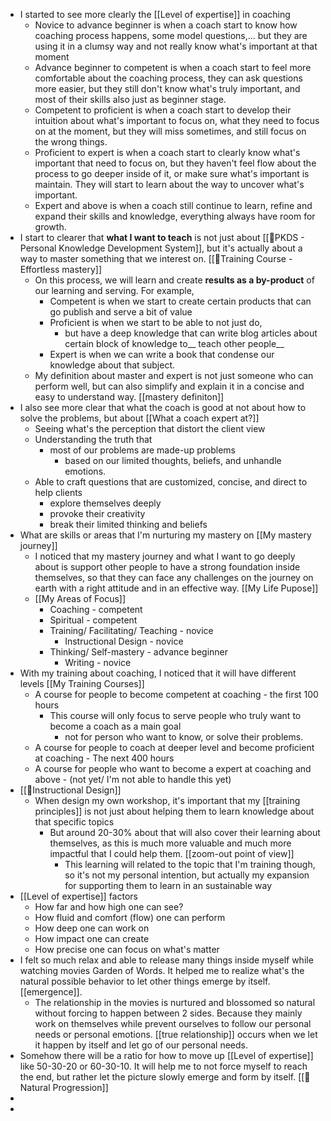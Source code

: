 - I started to see more clearly the [[Level of expertise]] in coaching
    - Novice to advance beginner is when a coach start to know how coaching process happens, some model questions,... but they are using it in a clumsy way and not really know what's important at that moment
    - Advance beginner to competent is when a coach start to feel more comfortable about the coaching process, they can ask questions more easier, but they still don't know what's truly important, and most of their skills also just as beginner stage.
    - Competent to proficient is when a coach start to develop their intuition about what's important to focus on, what they need to focus on at the moment, but they will miss sometimes, and still focus on the wrong things.
    - Proficient to expert is when a coach start to clearly know what's important that need to focus on, but they haven't feel flow about the process to go deeper inside of it, or make sure what's important is maintain. They will start to learn about the way to uncover what's important.
    - Expert and above is when a coach still continue to learn, refine and expand their skills and knowledge, everything always have room for growth.
- I start to clearer that __what I want to teach__ is not just about [[🌱PKDS - Personal Knowledge Development System]], but it's actually about a way to master something that we interest on. [[🌱Training Course - Effortless mastery]]
    - On this process, we will learn and create __results as a by-product__ of our learning and serving. For example,
        - Competent is when we start to create certain products that can go publish and serve a bit of value
        - Proficient is when we start to be able to not just do, 
            - but have a deep knowledge that can write blog articles about certain block of knowledge to__ teach other people__
        - Expert is when we can write a book that condense our knowledge about that subject.
    - My definition about master and expert is not just someone who can perform well, but can also simplify and explain it in a concise and easy to understand way. [[mastery definiton]]
- I also see more clear that what the coach is good at not about how to solve the problems, but about [[What a coach expert at?]]
    - Seeing what's the perception that distort the client view
    - Understanding the truth that 
        - most of our problems are made-up problems 
            - based on our limited thoughts, beliefs, and unhandle emotions.
    - Able to craft questions that are customized, concise, and direct to help clients 
        - explore themselves deeply
        - provoke their creativity 
        - break their limited thinking and beliefs
- What are skills or areas that I'm nurturing my mastery on [[My mastery journey]]
    - I noticed that my mastery journey and what I want to go deeply about is support other people to have a strong foundation inside themselves, so that they can face any challenges on the journey on earth with a right attitude and in an effective way. [[My Life Pupose]]
    - [[My Areas of Focus]]
        - Coaching - competent
        - Spiritual - competent
        - Training/ Facilitating/ Teaching - novice
            - Instructional Design - novice
        - Thinking/ Self-mastery - advance beginner
            - Writing - novice
- With my training about coaching, I noticed that it will have different levels [[My Training Courses]]
    - A course for people to become competent at coaching - the first 100 hours
        - This course will only focus to serve people who truly want to become a coach as a main goal
            - not for person who want to know, or solve their problems. 
    - A course for people to coach at deeper level and become proficient at coaching - The next 400 hours
    - A course for people who want to become a expert at coaching and above - (not yet/ I'm not able to handle this yet)
- [[🌱Instructional Design]]
    - When design my own workshop, it's important that my [[training principles]] is not just about helping them to learn knowledge about that specific topics
        - But around 20-30% about that will also cover their learning about themselves, as this is much more valuable and much more impactful that I could help them. [[zoom-out point of view]]
            - This learning will related to the topic that I'm training though, so it's not my personal intention, but actually my expansion for supporting them to learn in an sustainable way
- [[Level of expertise]] factors
    - How far and how high one can see? 
    - How fluid and comfort (flow) one can perform
    - How deep one can work on
    - How impact one can create
    - How precise one can focus on what's matter
- I felt so much relax and able to release many things inside myself while watching movies Garden of Words. It helped me to realize what's the natural possible behavior to let other things emerge by itself. [[emergence]].
    - The relationship in the movies is nurtured and blossomed so natural without forcing to happen between 2 sides. Because they mainly work on themselves while prevent ourselves to follow our personal needs or personal emotions. [[true relationship]] occurs when we let it happen by itself and let go of our personal needs. 
- Somehow there will be a ratio for how to move up [[Level of expertise]] like 50-30-20 or 60-30-10. It will help me to not force myself to reach the end, but rather let the picture slowly emerge and form by itself. [[🌱Natural Progression]]
- 
- 
